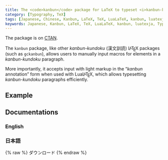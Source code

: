 ```yaml
---
title: The <code>kanbun</code> package for LaTeX to typeset <i>kanbun-kundoku</i>
category: [Typography, TeX]
tags: [Japanese, Chinese, Kanbun, LaTeX, TeX, LuaLaTeX, kanbun, luatexja, Typography, Lua, Kanbun Annotation]
keywords: Japanese, Kanbun, LaTeX, TeX, LuaLaTeX, kanbun, luatexja, Typography, Lua, Kanbun Annotation, 漢文訓読,ラテフ,漢文,組版
---
```


The package is on [CTAN](https://ctan.org/pkg/kanbun).

The `kanbun` package, like other *kanbun-kundoku* (漢文訓読) L<span style="text-transform: uppercase;font-size: 0.75em;vertical-align: 0.25em;margin-left: -0.36em;margin-right: -0.15em;line-height: 1ex;">a</span>T<span style="text-transform: uppercase;vertical-align: -0.5ex;margin-left: -0.1667em;margin-right: -0.125em;line-height: 1ex;">e</span>X packages (such as `gckanbun`), allows users to manually input macros for elements in a *kanbun-kundoku* paragraph.

More importantly, it accepts input with light markup in the “*kanbun* annotation” form when used with LuaL<span style="text-transform: uppercase;font-size: 0.75em;vertical-align: 0.25em;margin-left: -0.36em;margin-right: -0.15em;line-height: 1ex;">a</span>T<span style="text-transform: uppercase;vertical-align: -0.5ex;margin-left: -0.1667em;margin-right: -0.125em;line-height: 1ex;">e</span>X, which allows typesetting *kanbun-kundoku* paragraphs efficiently.

<!-- more -->

## Example

<div class="center">
<div class="kanbun scrollable-vertical-text" alt="古今和歌集真名序">
<!-- md /files/kokinwakashumanajo-kanbun-example.svg -->
</div>
</div>

## Documentations

### English

<!-- <a onclick="window.open('/files/kanbun-en.pdf')">Download</a> -->
<!-- <a href="{{- cdn_asset('/files/kanbun-en.pdf') }}">Download</a> -->
<!-- {% asset_link /files/kanbun-en.pdf Download %} -->
<!-- [Download](/files/kanbun-en.pdf) -->

<!-- {% pdf /files/kanbun-en.pdf %} -->

### 日本語

{% raw %}
<a onclick="window.open('/files/kanbun-ja.pdf')">ダウンロード</a>
{% endraw %}

<!-- {% pdf /files/kanbun-ja.pdf %} -->
